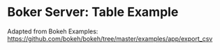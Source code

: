# Boker Server: Table Example

Adapted from Bokeh Examples: https://github.com/bokeh/bokeh/tree/master/examples/app/export_csv